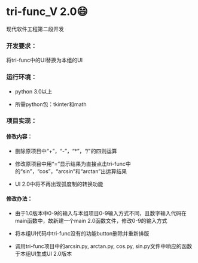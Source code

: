 # tri-func_V 2.0😄

现代软件工程第二段开发

### 开发要求：

将tri-func中的UI替换为本组的UI

### 运行环境：

- python 3.0以上

- 所需python包：tkinter和math

### 项目实现：

#### 修改内容：

- 删除原项目中“+”，“-”，“*”，“/"的四则运算

- 修改原项目中用“=”显示结果为直接点击tri-func中的“sin”，“cos”，“arcsin”和“arctan”出运算结果

- UI 2.0中将不再出现弧度制的转换功能

#### 修改办法：

- 由于1.0版本中0-9的输入与本组项目0-9输入方式不同，且数字输入代码在main函数中，故新建一个main 2.0函数文件，修改0-9的输入方式

- 将本组UI代码中tri-func没有的功能button删除并重新排版

- 调用tri-func项目中的arcsin.py, arctan.py, cos.py, sin.py文件中响应的函数于本组UI生成UI 2.0版本
